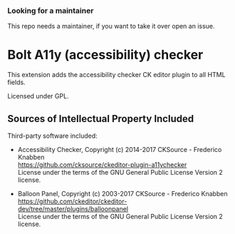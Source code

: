 ### Looking for a maintainer

This repo needs a maintainer, if you want to take it over open an issue.

# Bolt A11y (accessibility) checker


This extension adds the accessibility checker CK editor plugin to all HTML
fields.

Licensed under GPL.

Sources of Intellectual Property Included
-----------------------------------------

Third-party software included:
 
- Accessibility Checker, Copyright (c) 2014-2017 CKSource - Frederico Knabben<br>
  https://github.com/cksource/ckeditor-plugin-a11ychecker<br>
  License under the terms of the GNU General Public License Version 2 license.

- Balloon Panel, Copyright (c) 2003-2017 CKSource - Frederico Knabben<br>
  https://github.com/ckeditor/ckeditor-dev/tree/master/plugins/balloonpanel<br>
  License under the terms of the GNU General Public License Version 2 license.
